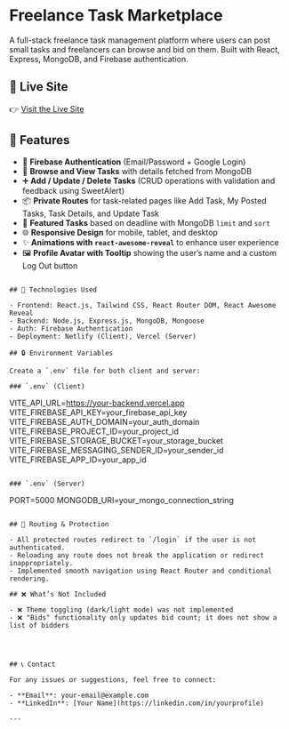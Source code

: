 # Freelance Task Marketplace

A full-stack freelance task management platform where users can post small tasks and freelancers can browse and bid on them. Built with React, Express, MongoDB, and Firebase authentication.

## 🔗 Live Site

👉 [Visit the Live Site](https://your-live-site-url.netlify.app)

## 🚀 Features

- 🔐 **Firebase Authentication** (Email/Password + Google Login)
- 🔎 **Browse and View Tasks** with details fetched from MongoDB
- ➕ **Add / Update / Delete Tasks** (CRUD operations with validation and feedback using SweetAlert)
- 📦 **Private Routes** for task-related pages like Add Task, My Posted Tasks, Task Details, and Update Task
- 🎯 **Featured Tasks** based on deadline with MongoDB `limit` and `sort`
- 🌐 **Responsive Design** for mobile, tablet, and desktop
- ✨ **Animations with `react-awesome-reveal`** to enhance user experience
- 🖼️ **Profile Avatar with Tooltip** showing the user’s name and a custom Log Out button

```

## 🧠 Technologies Used

- Frontend: React.js, Tailwind CSS, React Router DOM, React Awesome Reveal
- Backend: Node.js, Express.js, MongoDB, Mongoose
- Auth: Firebase Authentication
- Deployment: Netlify (Client), Vercel (Server)

## 🔒 Environment Variables

Create a `.env` file for both client and server:

### `.env` (Client)
```
VITE_API_URL=https://your-backend.vercel.app
VITE_FIREBASE_API_KEY=your_firebase_api_key
VITE_FIREBASE_AUTH_DOMAIN=your_auth_domain
VITE_FIREBASE_PROJECT_ID=your_project_id
VITE_FIREBASE_STORAGE_BUCKET=your_storage_bucket
VITE_FIREBASE_MESSAGING_SENDER_ID=your_sender_id
VITE_FIREBASE_APP_ID=your_app_id
```

### `.env` (Server)
```
PORT=5000
MONGODB_URI=your_mongo_connection_string
```

## 🧪 Routing & Protection

- All protected routes redirect to `/login` if the user is not authenticated.
- Reloading any route does not break the application or redirect inappropriately.
- Implemented smooth navigation using React Router and conditional rendering.

## ❌ What’s Not Included

- ❌ Theme toggling (dark/light mode) was not implemented
- ❌ "Bids" functionality only updates bid count; it does not show a list of bidders




## 📞 Contact

For any issues or suggestions, feel free to connect:

- **Email**: your-email@example.com
- **LinkedIn**: [Your Name](https://linkedin.com/in/yourprofile)

---

